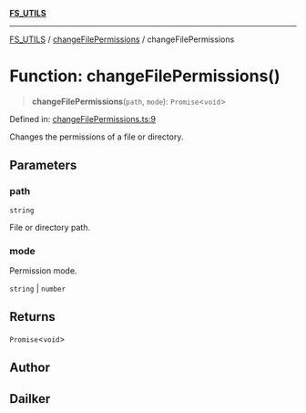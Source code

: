 [**FS_UTILS**](../../README.md)

***

[FS_UTILS](../../README.md) / [changeFilePermissions](../README.md) / changeFilePermissions

# Function: changeFilePermissions()

> **changeFilePermissions**(`path`, `mode`): `Promise`\<`void`\>

Defined in: [changeFilePermissions.ts:9](https://github.com/dailker/everyutil-js/blob/7799f3f003cb23f425be3f1c83c38483e2648188/src/fs/changeFilePermissions.ts#L9)

Changes the permissions of a file or directory.

## Parameters

### path

`string`

File or directory path.

### mode

Permission mode.

`string` | `number`

## Returns

`Promise`\<`void`\>

## Author

## Dailker
